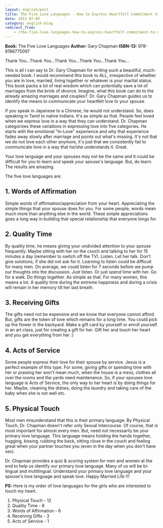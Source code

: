 ```yaml
---
layout: english/post
title: The Five Love Languages - How to Express Heartfelt Commitment to Your Mate
date: 2011-07-05
category: english-blog
redirect_from:
    - /the-five-love-languages-how-to-express-heartfelt-commitment-to-your-mate-gary-chapman-book-review
---
```


**Book:** The Five Love Languages
**Author:** Gary Chapman
**ISBN-13:** 978-8186775097

Thank You...Thank You...Thank You...Thank You...Thank You...

This is all I can say to Dr. Gary Chapman for writing such a beautiful, much-needed book. I would recommend this book to ALL, irrespective of whether you are in love, married, living together or whatever is your marital status. This book packs a lot of real wisdom which can potentially save a lot of marriages from the brink of divorce. Imagine, what this book can do to the already amazing marriages and couples?. Dr. Gary Chapman guides us to identify the means to communicate your heartfelt love to your spouse.

If you speak in Japanese to a Chinese, he would not understand. So, does speaking in Tamil to native Indians. It's as simple as that. People feel loved when we express love in a way that they can understand. Dr. Chapman categorizes these variations in expressing love into five categories. He starts with the emotional "In-Love" experience and why that experience fades away slowly after marriage and points out what's missing. It's not that we do not love each other anymore, it's just that we consistently fail to communicate love in a way that he/she understands it. Great.

Your love language and your spouses may not be the same and it could be difficult for you to learn and speak your spouse's language. But, do learn. The results are amazing.

The five love languages are:

## 1. Words of Affirmation

Simple words of affirmation/appreciation from your heart. Appreciating the simple things that your spouse does for you. For some people, words mean much more than anything else in the world. These simple appreciations goes a long way in building that special relationship that everyone longs for.

## 2. Quality Time

By quality time, he means giving your undivided attention to your spouse frequently. Maybe sitting with her on the couch and talking to her for 15 minutes a day (remember to switch off the TV). Listen. Let her talk. Don't give solutions, if she did not ask for it. Learning to listen could be difficult for many men. On average, we could listen for 7 seconds before we pump our thoughts into the discussion. Just listen. Or just spend time with her. Go for a walk. Do things together. As simple as that. For many women, this means a lot. A quality time during the extreme happiness and during a crisis will remain in her memory till her last breath.

## 3. Receiving Gifts

The gifts need not be expensive and we know that everyone cannot afford. But, gifts are the token of love which remains for a long time. You could pick up the flower in the backyard. Make a gift card by yourself or enroll yourself in an art class, just for creating a gift for her. Gift her and touch her heart and you get everything from her :)

## 4. Acts of Service

Some people express their love for their spouse by service. Jesus is a perfect example of this type. For some, giving gifts or spending time with her or praising her won't mean much, when the house is a mess, clothes all over the rooms and the yards need maintenance. So, if your spouses love language is Acts of Service, the only way to her heart is by doing things for her. Maybe, cleaning the dishes, doing the laundry and taking care of the baby when she is not well etc.

## 5. Physical Touch

Most men misunderstand that this is their primary language. By Physical Touch, Dr. Chapman doesn't refer only Sexual Intercourse. Of course, that is most important for almost every men. But, need not necessarily be your primary love language. This language means holding the hands together, hugging, kissing, rubbing the back, sitting close in the couch and feeling great when your partner touches you (even in the day when you don't have sex).

Dr. Chapman provides a quiz & scoring system for men and women at the end to help us identify our primary love language. Many of us will be bi-lingual and multilingual. Understand your primary love language and your spouse's love language and speak love. Happy Married Life !!!

**PS:** Here is my order of love languages for the girls who are interested to touch my heart.

1. Physical Touch - 12
2. Quality Time - 8
3. Words of Affirmation - 6
4. Receiving Gifts - 3
5. Acts of Service - 1
